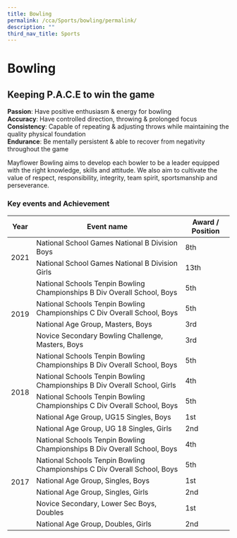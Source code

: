 ```yaml
---
title: Bowling
permalink: /cca/Sports/bowling/permalink/
description: ""
third_nav_title: Sports
---
```

Bowling
=======

Keeping P.A.C.E to win the game
-------------------------------

**Passion**: Have positive enthusiasm & energy for bowling  
**Accuracy**: Have controlled direction, throwing & prolonged focus  
**Consistency**: Capable of repeating & adjusting throws while maintaining the quality physical foundation  
**Endurance**: Be mentally persistent & able to recover from negativity throughout the game

Mayflower Bowling aims to develop each bowler to be a leader equipped with the right knowledge, skills and attitude. We also aim to cultivate the value of respect, responsibility, integrity, team spirit, sportsmanship and perseverance.

### Key events and Achievement

<table>
<thead>
  <tr>
    <th>Year</th>
    <th>Event name</th>
    <th>Award / Position</th>
  </tr>
</thead>
<tbody>
  <tr>
    <td rowspan="2">2021</td>
    <td>National School Games National B Division Boys</td>
    <td>8th</td>
  </tr>
  <tr>
    <td>National School Games National B Division Girls</td>
    <td>13th</td>
  </tr>
  <tr>
    <td rowspan="4">2019</td>
    <td>National Schools Tenpin Bowling Championships B Div Overall School, Boys</td>
    <td>5th</td>
  </tr>
  <tr>
    <td>National Schools Tenpin Bowling Championships C Div Overall School, Boys</td>
    <td>5th</td>
  </tr>
  <tr>
    <td>National Age Group, Masters, Boys</td>
    <td>3rd</td>
  </tr>
  <tr>
    <td>Novice Secondary Bowling Challenge, Masters, Boys</td>
    <td>3rd</td>
  </tr>
  <tr>
    <td rowspan="5">2018</td>
    <td>National Schools Tenpin Bowling Championships B Div Overall School, Boys</td>
    <td>5th</td>
  </tr>
  <tr>
    <td>National Schools Tenpin Bowling Championships B Div Overall School, Girls</td>
    <td>4th</td>
  </tr>
  <tr>
    <td>National Schools Tenpin Bowling Championships C Div Overall School, Boys</td>
    <td>5th</td>
  </tr>
  <tr>
    <td>National Age Group, UG15 Singles, Boys</td>
    <td>1st</td>
  </tr>
  <tr>
    <td>National Age Group, UG 18 Singles, Girls</td>
    <td>2nd</td>
  </tr>
  <tr>
    <td rowspan="6">2017</td>
    <td>National Schools Tenpin Bowling Championships B Div Overall School, Boys</td>
    <td>4th</td>
  </tr>
  <tr>
    <td>National Schools Tenpin Bowling Championships C Div Overall School, Boys</td>
    <td>5th</td>
  </tr>
  <tr>
    <td>National Age Group, Singles, Boys</td>
    <td>1st</td>
  </tr>
  <tr>
    <td>National Age Group, Singles, Girls</td>
    <td>2nd</td>
  </tr>
  <tr>
    <td>Novice Secondary, Lower Sec Boys, Doubles</td>
    <td>1st</td>
  </tr>
  <tr>
    <td>National Age Group, Doubles, Girls</td>
    <td>2nd</td>
  </tr>
</tbody>
</table>